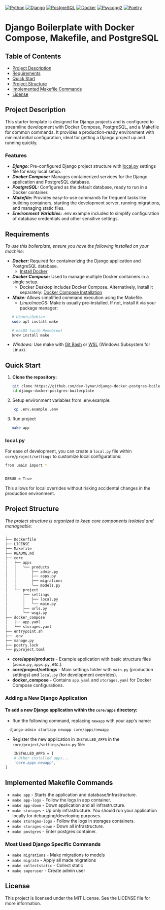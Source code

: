 [![Python](https://img.shields.io/badge/Python-3.12.2-3776AB?style=flat&logo=Python&logoColor=yellow)](https://www.python.org/)
[![Django](https://img.shields.io/badge/Django-5.1.2-092E20?style=flat&logo=django&logoColor=white)](https://www.django-rest-framework.org/)
[![PostgreSQL](https://img.shields.io/badge/PostgreSQL--336791?style=flat&logo=PostgreSQL&logoColor=white)](https://www.postgresql.org/)
[![Docker](https://img.shields.io/badge/Docker--2496ED?style=flat&logo=Docker&logoColor=white)](https://www.docker.com/)
[![Psycopg2](https://img.shields.io/badge/Psycopg2-2.9.10-4169E1?style=flat)](https://pypi.org/project/psycopg2-binary/)
[![Poetry](https://img.shields.io/badge/Poetry--60A5FA?style=flat&logo=poetry&logoColor=white)](https://python-poetry.org/)

# Django Boilerplate with Docker Compose, Makefile, and PostgreSQL

## Table of Contents

- [Project Description](#Project-Description)
- [Requirements](#Requirements)
- [Quick Start](#Quick-Start)
- [Project Structure](#Project-Structure)
- [Implemented Makefile Commands](#Implemented-Makefile-Commands)
- [License](#license)

## Project Description

This starter template is designed for Django projects and is configured to streamline development with Docker Compose, PostgreSQL, and a Makefile for common commands. 
It provides a production-ready environment with minimal initial configuration, ideal for getting a Django project up and running quickly.

### Features
- ***Django:*** Pre-configured Django project structure with [local.py](#localpy) settings file for easy local setup.
- ***Docker Compose:*** Manages containerized services for the Django application and PostgreSQL database.
- ***PostgreSQL:*** Configured as the default database, ready to run in a Docker container.
- ***Makefile:*** Provides easy-to-use commands for frequent tasks like building containers, starting the development server, running migrations, and managing static files.
- ***Environment Variables:*** .env.example included to simplify configuration of database credentials and other sensitive settings.

## Requirements
*To use this boilerplate, ensure you have the following installed on your machine:*

- ***Docker:*** Required for containerizing the Django application and PostgreSQL database.
  - [Install Docker](https://docs.docker.com/get-docker/)
- ***Docker Compose:*** Used to manage multiple Docker containers in a single setup.
  - Docker Desktop includes Docker Compose. Alternatively, install it separately: [Docker Compose Installation](https://docs.docker.com/compose/install/)
- ***Make:*** Allows simplified command execution using the Makefile.
  - *Linux/macOS:* Make is usually pre-installed. If not, install it via your package manager:
```sh
   # Ubuntu/Debian
   sudo apt install make

   # macOS (with Homebrew)
   brew install make
```
  - *Windows:* Use make with [Git Bash](https://gitforwindows.org/) or [WSL](https://docs.microsoft.com/en-us/windows/wsl/install) (Windows Subsystem for Linux).

## Quick Start

1. **Clone the repository:**

   ```sh
   git clone https://github.com/dev-lymar/django-docker-postgres-boilerplate.git
   cd django-docker-postgres-boilerplate
   ```

2. Setup environment variables from .env.example:
```sh
    cp .env.example .env
```

3. Run project 
```sh
   make app
```

### local.py

For ease of development, you can create a `local.py` file within `core/project/settings` to customize local configurations:
   ```sh
   from .main import *
   
   
   DEBUG = True
   ```
This allows for local overrides without risking accidental changes in the production environment.

## Project Structure

*The project structure is organized to keep core components isolated and manageable:*

```sh
.
├── Dockerfile
├── LICENSE
├── Makefile
├── README.md
├── core
│   ├── apps
│   │   └── products
│   │       ├── admin.py
│   │       ├── apps.py
│   │       ├── migrations
│   │       └── models.py
│   └── project
│       ├── settings
│       │   ├── local.py
│       │   └── main.py
│       ├── urls.py
│       └── wsgi.py
├── docker_compose
│   ├── app.yaml
│   └── storages.yaml
├── entrypoint.sh
├── .env
├── manage.py
├── poetry.lock
└── pyproject.toml
```

- **core/apps/products** - Example application with basic structure files (`admin.py`, `apps.py`, etc.).
- **core/project/settings** - Main settings folder with `main.py` (production settings) and `local.py` (for development overrides).
- **docker_compose** - Contains `app.yaml` and `storages.yaml` for Docker Compose configurations.

### Adding a New Django Application
#### To add a new Django application within the `core/apps` directory:

- Run the following command, replacing `newapp` with your app's name:
```sh
  django-admin startapp newapp core/apps/newapp
```
- Register the new application in `INSTALLED_APPS` in the `core/project/settings/main.py` file:
```sh
    INSTALLED_APPS = [
    # Other installed apps...
    'core.apps.newapp',
]
```

## Implemented Makefile Commands

* `make app` - Starts the application and database/infrastructure.
* `make app-logs` - Follow the logs in app container.
* `make app-down` - Down application and all infrastructure.
* `make storages` - Up only infrastructure. You should run your application locally for debugging/developing purposes.
* `make storages-logs` - Follow the logs in storages containers.
* `make storages-down` - Down all infrastructure.
* `make postgres` - Enter postgres container.

### Most Used Django Specific Commands

* `make migrations` - Make migrations to models
* `make migrate` - Apply all made migrations
* `make collectstatic` - Collect static
* `make superuser` - Create admin user

## License

This project is licensed under the MIT License. See the LICENSE file for more information.